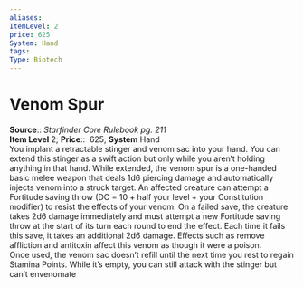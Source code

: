 ```yaml
---
aliases: 
ItemLevel: 2
price: 625
System: Hand
tags: 
Type: Biotech
---
```


# Venom Spur

**Source**:: _Starfinder Core Rulebook pg. 211_  
**Item Level** 2;
**Price**::  625; **System** Hand  
You implant a retractable stinger and venom sac into your hand. You can extend this stinger as a swift action but only while you aren’t holding anything in that hand. While extended, the venom spur is a one-handed basic melee weapon that deals 1d6 piercing damage and automatically injects venom into a struck target. An affected creature can attempt a Fortitude saving throw (DC = 10 + half your level + your Constitution modifier) to resist the effects of your venom. On a failed save, the creature takes 2d6 damage immediately and must attempt a new Fortitude saving throw at the start of its turn each round to end the effect. Each time it fails this save, it takes an additional 2d6 damage. Effects such as remove affliction and antitoxin affect this venom as though it were a poison.  
Once used, the venom sac doesn’t refill until the next time you rest to regain Stamina Points. While it’s empty, you can still attack with the stinger but can’t envenomate
